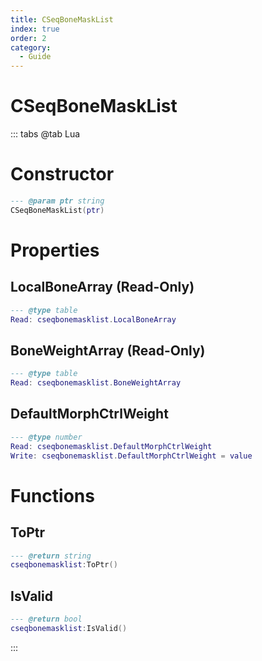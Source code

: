 ```yaml
---
title: CSeqBoneMaskList
index: true
order: 2
category:
  - Guide
---
```


# CSeqBoneMaskList

::: tabs
@tab Lua
# Constructor
```lua
--- @param ptr string
CSeqBoneMaskList(ptr)
```
# Properties
## LocalBoneArray (Read-Only)
```lua
--- @type table
Read: cseqbonemasklist.LocalBoneArray
```
## BoneWeightArray (Read-Only)
```lua
--- @type table
Read: cseqbonemasklist.BoneWeightArray
```
## DefaultMorphCtrlWeight 
```lua
--- @type number
Read: cseqbonemasklist.DefaultMorphCtrlWeight
Write: cseqbonemasklist.DefaultMorphCtrlWeight = value
```
# Functions
## ToPtr
```lua
--- @return string
cseqbonemasklist:ToPtr()
```
## IsValid
```lua
--- @return bool
cseqbonemasklist:IsValid()
```

:::